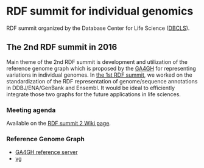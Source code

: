 # RDF summit for individual genomics

RDF summit organized by the Database Center for Life Science ([DBCLS](http://dbcls.rois.ac.jp/)).

## The 2nd RDF summit in 2016

Main theme of the 2nd RDF summit is development and utilization of the reference genome graph which is proposed by the [GA4GH](https://genomicsandhealth.org) for representing variations in individual genomes. In [the 1st RDF summit](https://github.com/dbcls/rdfsummit), we worked on the standardization of the RDF representation of genome/sequence annotations in DDBJ/ENA/GenBank and Ensembl. It would be ideal to efficiently integrate those two graphs for the future applications in life sciences.

### Meeting agenda

Available on the [RDF summit 2 Wiki page](https://github.com/dbcls/rdfsummit2/wiki).

### Reference Genome Graph

* [GA4GH reference server](https://github.com/ga4gh/server/tree/graph)
* [vg](https://github.com/ekg/vg)

